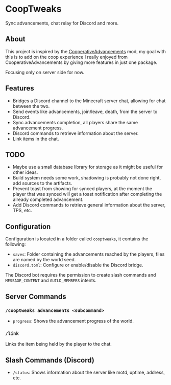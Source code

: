 # CoopTweaks

Sync advancements, chat relay for Discord and more.

## About

This project is inspired by the [CooperativeAdvancements](https://modrinth.com/mod/cooperative-advancements) mod, my
goal with this is to add on the coop experience I really enjoyed from CooperativeAdvancements by giving more features in just one package.

Focusing only on server side for now.

## Features

- Bridges a Discord channel to the Minecraft server chat, allowing for chat between the two.
- Send events like advancements, join/leave, death, from the server to Discord.
- Sync advancements completion, all players share the same advancement progress.
- Discord commands to retrieve information about the server.
- Link items in the chat.

## TODO

- Maybe use a small database library for storage as it might be useful for other ideas.
- Build system needs some work, shadowing is probably not done right, add sources to the artifacts.
- Prevent toast from showing for synced players, at the moment the player that was synced will get a toast notification after completing the already completed advancement.
- Add Discord commands to retrieve general information about the server, TPS, etc.

## Configuration

Configuration is located in a folder called `cooptweaks`, it contains the following:

- `saves`: Folder containing the advancements reached by the players, files are named by the world seed.
- `discord.toml`: Configure or enable/disable the Discord bridge.

The Discord bot requires the permission to create slash commands and `MESSAGE_CONTENT` and `GUILD_MEMBERS` intents.

## Server Commands

### `/cooptweaks advancements <subcommand>`

- `progress`: Shows the advancement progress of the world.

### `/link`

Links the item being held by the player to the chat.

## Slash Commands (Discord)

- `/status`: Shows information about the server like motd, uptime, address, etc.
